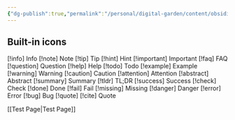 ```yaml
---
{"dg-publish":true,"permalink":"/personal/digital-garden/content/obsidian/obsidian-call-outs/","created":"2023-11-01T12:48:36.319-04:00"}
---
```



## Built-in icons 
[!info] Info 
[!note] Note 
[!tip] Tip 
[!hint] Hint 
[!important] Important 
[!faq] FAQ 
[!question] Question 
[!help] Help 
[!todo] Todo 
[!example] Example 
[!warning] Warning 
[!caution] Caution 
[!attention] Attention 
[!abstract] Abstract 
[!summary] Summary 
[!tldr] TL;DR 
[!success] Success 
[!check] Check 
[!done] Done 
[!fail] Fail 
[!missing] Missing 
[!danger] Danger
[!error] Error 
[!bug] Bug 
[!quote] [!cite] Quote

[[Test Page\|Test Page]]
